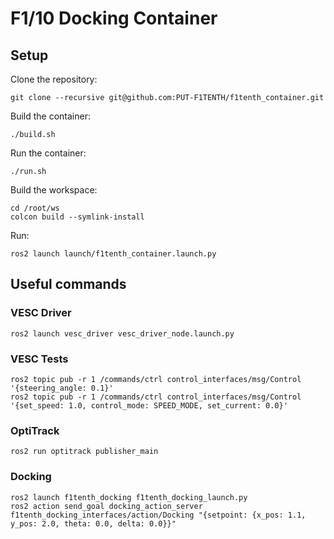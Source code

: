 # F1/10 Docking Container

## Setup

Clone the repository:
```
git clone --recursive git@github.com:PUT-F1TENTH/f1tenth_container.git
```

Build the container:
```
./build.sh
```

Run the container:
```
./run.sh
```

Build the workspace:
```
cd /root/ws
colcon build --symlink-install
```

Run:
```
ros2 launch launch/f1tenth_container.launch.py
```

## Useful commands

### VESC Driver

```
ros2 launch vesc_driver vesc_driver_node.launch.py
```

### VESC Tests

```
ros2 topic pub -r 1 /commands/ctrl control_interfaces/msg/Control '{steering_angle: 0.1}'
ros2 topic pub -r 1 /commands/ctrl control_interfaces/msg/Control '{set_speed: 1.0, control_mode: SPEED_MODE, set_current: 0.0}'
```

### OptiTrack

```
ros2 run optitrack publisher_main
```

### Docking

```
ros2 launch f1tenth_docking f1tenth_docking_launch.py
ros2 action send_goal docking_action_server f1tenth_docking_interfaces/action/Docking "{setpoint: {x_pos: 1.1, y_pos: 2.0, theta: 0.0, delta: 0.0}}"
```
